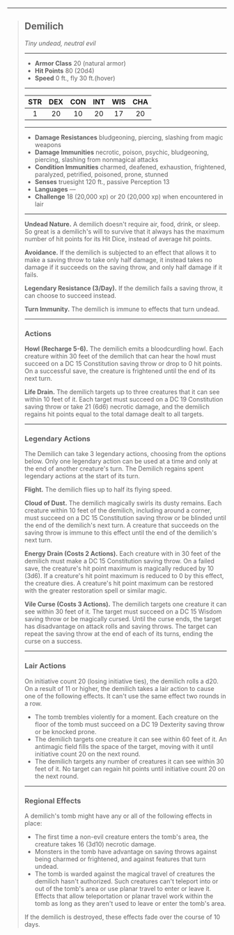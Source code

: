 ***
> ## Demilich
> *Tiny undead, neutral evil*
> 
> ***
> 
> - **Armor Class** 20 (natural armor)
> - **Hit Points** 80 (20d4)
> - **Speed** 0 ft., fly 30 ft.(hover)
> 
> ***
> 
> |STR|DEX|CON|INT|WIS|CHA|
> |:---:|:---:|:---:|:---:|:---:|:---:|
> |1|20|10|20|17|20|
> 
> ***
> 
> - **Damage Resistances** bludgeoning, piercing, slashing from magic weapons
> - **Damage Immunities** necrotic, poison, psychic, bludgeoning, piercing, slashing from nonmagical attacks
> - **Condition Immunities** charmed, deafened, exhaustion, frightened, paralyzed, petrified, poisoned, prone, stunned
> - **Senses** truesight 120 ft., passive Perception 13
> - **Languages** —
> - **Challenge** 18 (20,000 xp) or 20 (20,000 xp) when encountered in lair
> 
> ***
> 
> **Undead Nature.** A demilich doesn't require air, food, drink, or sleep. So great is a demilich's will to survive that it always has the maximum number of hit points for its Hit Dice, instead of average hit points.
> 
> **Avoidance.** If the demilich is subjected to an effect that allows it to make a saving throw to take only half damage, it instead takes no damage if it succeeds on the saving throw, and only half damage if it fails.
> 
> **Legendary Resistance (3/Day).** If the demilich fails a saving throw, it can choose to succeed instead.
> 
> **Turn Immunity.** The demilich is immune to effects that turn undead.
> 
> ***
> 
> ### Actions
> **Howl (Recharge 5-6).** The demilich emits a bloodcurdling howl. Each creature within 30 feet of the demilich that can hear the howl must succeed on a DC 15 Constitution saving throw or drop to 0 hit points. On a successful save, the creature is frightened until the end of its next turn.
> 
> **Life Drain.** The demilich targets up to three creatures that it can see within 10 feet of it. Each target must succeed on a DC 19 Constitution saving throw or take 21 (6d6) necrotic damage, and the demilich regains hit points equal to the total damage dealt to all targets.
> 
> ***
> 
> ### Legendary Actions
> The Demilich can take 3 legendary actions, choosing from the options below. Only one legendary action can be used at a time and only at the end of another creature's turn. The Demilich regains spent legendary actions at the start of its turn.
> 
> **Flight.** The demilich flies up to half its flying speed.
> 
> **Cloud of Dust.** The demilich magically swirls its dusty remains. Each creature within 10 feet of the demilich, including around a corner, must succeed on a DC 15 Constitution saving throw or be blinded until the end of the demilich's next turn. A creature that succeeds on the saving throw is immune to this effect until the end of the demilich's next turn.
> 
> **Energy Drain (Costs 2 Actions).** Each creature with in 30 feet of the demilich must make a DC 15 Constitution saving throw. On a failed save, the creature's hit point maximum is magically reduced by 10 (3d6). If a creature's hit point maximum is reduced to 0 by this effect, the creature dies. A creature's hit point maximum can be restored with the  greater restoration spell or similar magic.
> 
> **Vile Curse (Costs 3 Actions).** The demilich targets one creature it can see within 30 feet of it. The target must succeed on a DC 15 Wisdom saving throw or be magically cursed. Until the curse ends, the target has disadvantage on attack rolls and saving throws. The target can repeat the saving throw at the end of each of its turns, ending the curse on a success.
> 
> ***
> 
> ### Lair Actions
> On initiative count 20 (losing initiative ties), the demilich rolls a d20. On a result of 11 or higher, the demilich takes a lair action to cause one of the following effects. It can't use the same effect two rounds in a row.
> - The tomb trembles violently for a moment. Each creature on the floor of the tomb must succeed on a DC 19 Dexterity saving throw or be knocked prone.  
> - The demilich targets one creature it can see within 60 feet of it. An antimagic field fills the space of the target, moving with it until initiative count 20 on the next round.  
> - The demilich targets any number of creatures it can see within 30 feet of it. No target can regain hit points until initiative count 20 on the next round.
> 
> ***
> 
> ### Regional Effects
> A demilich's tomb might have any or all of the following effects in place:
> - The first time a non-evil creature enters the tomb's area, the creature takes 16 (3d10) necrotic damage.  
> - Monsters in the tomb have advantage on saving throws against being charmed or frightened, and against features that turn undead.  
> - The tomb is warded against the magical travel of creatures the demilich hasn't authorized. Such creatures can't teleport into or out of the tomb's area or use planar travel to enter or leave it. Effects that allow teleportation or planar travel work within the tomb as long as they aren't used to leave or enter the tomb's area.
> 
> If the demilich is destroyed, these effects fade over the course of 10 days.